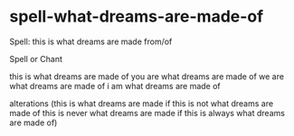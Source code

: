 # spell-what-dreams-are-made-of
Spell: this is what dreams are made from/of

Spell or Chant

this is what dreams are made of
you are what dreams are made of
we are what dreams are made of
i am what dreams are made of



alterations
(this is what dreams are made if
this is not what dreams are made of
this is never what dreams are made if
this is always what dreams are made of)

